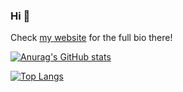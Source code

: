 ### Hi 👋
Check [my website](https://behnawwm.ir) for the full bio there!

[![Anurag's GitHub stats](https://github-readme-stats.vercel.app/api?username=behnawwm&theme=cobalt&show_icons=true&include_all_commits=true)](https://behnawwm.ir)

[![Top Langs](https://github-readme-stats.vercel.app/api/top-langs/?username=behnawwm&theme=cobalt&show_icons=true)](https://behnawwm.ir)

